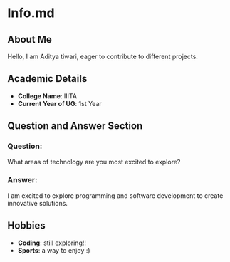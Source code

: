 # Info.md

## About Me
Hello, I am Aditya tiwari, eager to contribute to different projects.
## Academic Details
- **College Name**: IIITA
- **Current Year of UG**: 1st Year  

## Question and Answer Section
### Question:
What areas of technology are you most excited to explore?
### Answer:
I am excited to explore programming and software development to create innovative solutions.

## Hobbies
- **Coding**: still exploring!! 
- **Sports**: a way to enjoy :)
